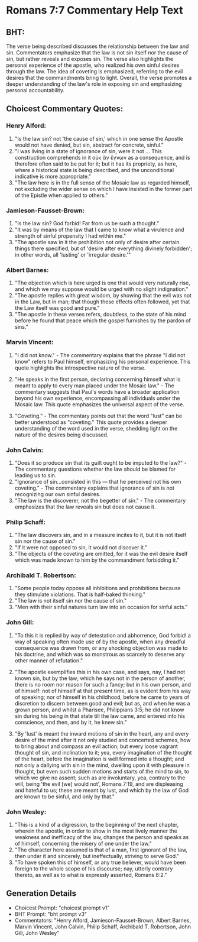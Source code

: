 # Romans 7:7 Commentary Help Text

## BHT:
The verse being described discusses the relationship between the law and sin. Commentators emphasize that the law is not sin itself nor the cause of sin, but rather reveals and exposes sin. The verse also highlights the personal experience of the apostle, who realized his own sinful desires through the law. The idea of coveting is emphasized, referring to the evil desires that the commandments bring to light. Overall, the verse promotes a deeper understanding of the law's role in exposing sin and emphasizing personal accountability.

## Choicest Commentary Quotes:
### Henry Alford:
1. "Is the law sin? not 'the cause of sin,' which in one sense the Apostle would not have denied, but sin, abstract for concrete, sinful." 
2. "I was living in a state of ignorance of sin, were it not ... This construction comprehends in it οὐκ ἂν ἔγνων as a consequence, and is therefore often said to be put for it; but it has its propriety, as here, where a historical state is being described, and the unconditional indicative is more appropriate." 
3. "The law here is in the full sense of the Mosaic law as regarded himself, not excluding the wider sense on which I have insisted in the former part of the Epistle when applied to others."

### Jamieson-Fausset-Brown:
1. "Is the law sin? God forbid! Far from us be such a thought." 
2. "It was by means of the law that I came to know what a virulence and strength of sinful propensity I had within me."
3. "The apostle saw in it the prohibition not only of desire after certain things there specified, but of 'desire after everything divinely forbidden'; in other words, all 'lusting' or 'irregular desire.'"

### Albert Barnes:
1. "The objection which is here urged is one that would very naturally rise, and which we may suppose would be urged with no slight indignation."
2. "The apostle replies with great wisdom, by showing that the evil was not in the Law, but in man; that though these effects often followed, yet that the Law itself was good and pure."
3. "The apostle in these verses refers, doubtless, to the state of his mind before he found that peace which the gospel furnishes by the pardon of sins."

### Marvin Vincent:
1. "I did not know." - The commentary explains that the phrase "I did not know" refers to Paul himself, emphasizing his personal experience. This quote highlights the introspective nature of the verse.

2. "He speaks in the first person, declaring concerning himself what is meant to apply to every man placed under the Mosaic law." - The commentary suggests that Paul's words have a broader application beyond his own experience, encompassing all individuals under the Mosaic law. This quote emphasizes the universal aspect of the verse.

3. "Coveting." - The commentary points out that the word "lust" can be better understood as "coveting." This quote provides a deeper understanding of the word used in the verse, shedding light on the nature of the desires being discussed.

### John Calvin:
1. "Does it so produce sin that its guilt ought to be imputed to the law?" - The commentary questions whether the law should be blamed for leading us to sin.
2. "Ignorance of sin...consisted in this — that he perceived not his own coveting." - The commentary explains that ignorance of sin is not recognizing our own sinful desires.
3. "The law is the discoverer, not the begetter of sin." - The commentary emphasizes that the law reveals sin but does not cause it.

### Philip Schaff:
1. "The law discovers sin, and in a measure incites to it, but it is not itself sin nor the cause of sin." 
2. "If it were not opposed to sin, it would not discover it." 
3. "The objects of the coveting are omitted, for it was the evil desire itself which was made known to him by the commandment forbidding it."

### Archibald T. Robertson:
1. "Some people today oppose all inhibitions and prohibitions because they stimulate violations. That is half-baked thinking."
2. "The law is not itself sin nor the cause of sin."
3. "Men with their sinful natures turn law into an occasion for sinful acts."

### John Gill:
1. "To this it is replied by way of detestation and abhorrence, God forbid! a way of speaking often made use of by the apostle, when any dreadful consequence was drawn from, or any shocking objection was made to his doctrine, and which was so monstrous as scarcely to deserve any other manner of refutation." 

2. "The apostle exemplifies this in his own case, and says, nay, I had not known sin, but by the law; which he says not in the person of another, there is no room nor reason for such a fancy; but in his own person, and of himself: not of himself at that present time, as is evident from his way of speaking; nor of himself in his childhood, before he came to years of discretion to discern between good and evil; but as, and when he was a grown person, and whilst a Pharisee, Philippians 3:5; he did not know sin during his being in that state till the law came, and entered into his conscience, and then, and by it, he knew sin." 

3. "By 'lust' is meant the inward motions of sin in the heart, any and every desire of the mind after it not only studied and concerted schemes, how to bring about and compass an evil action; but every loose vagrant thought of sin, and inclination to it; yea, every imagination of the thought of the heart, before the imagination is well formed into a thought; and not only a dallying with sin in the mind, dwelling upon it with pleasure in thought, but even such sudden motions and starts of the mind to sin, to which we give no assent; such as are involuntary, yea, contrary to the will, being 'the evil [we] would not', Romans 7:19, and are displeasing and hateful to us; these are meant by lust, and which by the law of God are known to be sinful, and only by that."

### John Wesley:
1. "This is a kind of a digression, to the beginning of the next chapter, wherein the apostle, in order to show in the most lively manner the weakness and inefficacy of the law, changes the person and speaks as of himself, concerning the misery of one under the law."
2. "The character here assumed is that of a man, first ignorant of the law, then under it and sincerely, but ineffectually, striving to serve God."
3. "To have spoken this of himself, or any true believer, would have been foreign to the whole scope of his discourse; nay, utterly contrary thereto, as well as to what is expressly asserted, Romans 8:2."


## Generation Details
- Choicest Prompt: "choicest prompt v1"
- BHT Prompt: "bht prompt v3"
- Commentators: "Henry Alford, Jamieson-Fausset-Brown, Albert Barnes, Marvin Vincent, John Calvin, Philip Schaff, Archibald T. Robertson, John Gill, John Wesley"
